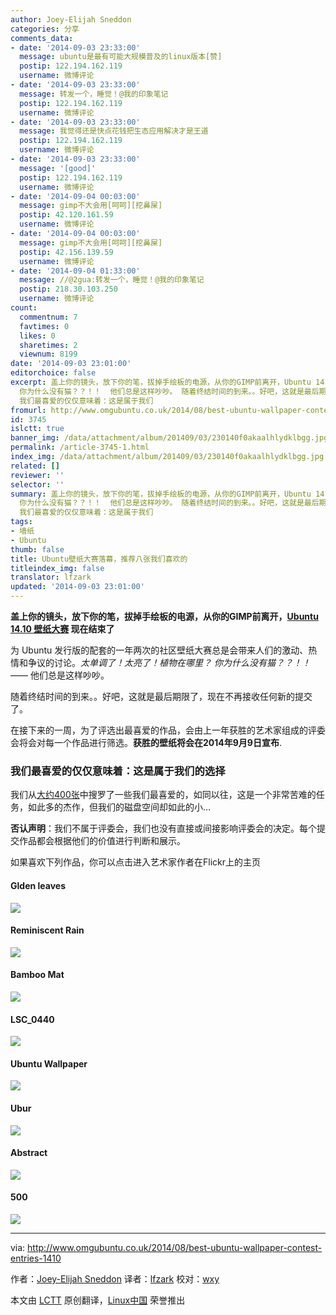 ```yaml
---
author: Joey-Elijah Sneddon
categories: 分享
comments_data:
- date: '2014-09-03 23:33:00'
  message: ubuntu是最有可能大规模普及的linux版本[赞]
  postip: 122.194.162.119
  username: 微博评论
- date: '2014-09-03 23:33:00'
  message: 转发一个，睡觉！@我的印象笔记
  postip: 122.194.162.119
  username: 微博评论
- date: '2014-09-03 23:33:00'
  message: 我觉得还是快点花钱把生态应用解决才是王道
  postip: 122.194.162.119
  username: 微博评论
- date: '2014-09-03 23:33:00'
  message: '[good]'
  postip: 122.194.162.119
  username: 微博评论
- date: '2014-09-04 00:03:00'
  message: gimp不大会用[呵呵][挖鼻屎]
  postip: 42.120.161.59
  username: 微博评论
- date: '2014-09-04 00:03:00'
  message: gimp不大会用[呵呵][挖鼻屎]
  postip: 42.156.139.59
  username: 微博评论
- date: '2014-09-04 01:33:00'
  message: //@2gua:转发一个，睡觉！@我的印象笔记
  postip: 218.30.103.250
  username: 微博评论
count:
  commentnum: 7
  favtimes: 0
  likes: 0
  sharetimes: 2
  viewnum: 8199
date: '2014-09-03 23:01:00'
editorchoice: false
excerpt: 盖上你的镜头，放下你的笔，拔掉手绘板的电源，从你的GIMP前离开，Ubuntu 14.10 壁纸大赛 现在结束了 为 Ubuntu 发行版的配套的一年两次的社区壁纸大赛总是会带来人们的激动、热情和争议的讨论。太单调了！太亮了！植物在哪里？
  你为什么没有猫？？！！  他们总是这样吵吵。 随着终结时间的到来。。好吧，这就是最后期限了，现在不再接收任何新的提交了。 在接下来的一周，为了评选出最喜爱的作品，会由上一年获胜的艺术家组成的评委会将会对每一个作品进行筛选。获胜的壁纸将会在2014年9月9日宣布.
  我们最喜爱的仅仅意味着：这是属于我们
fromurl: http://www.omgubuntu.co.uk/2014/08/best-ubuntu-wallpaper-contest-entries-1410
id: 3745
islctt: true
banner_img: /data/attachment/album/201409/03/230140f0akaalhlydklbgg.jpg
permalink: /article-3745-1.html
index_img: /data/attachment/album/201409/03/230140f0akaalhlydklbgg.jpg.thumb.jpg
related: []
reviewer: ''
selector: ''
summary: 盖上你的镜头，放下你的笔，拔掉手绘板的电源，从你的GIMP前离开，Ubuntu 14.10 壁纸大赛 现在结束了 为 Ubuntu 发行版的配套的一年两次的社区壁纸大赛总是会带来人们的激动、热情和争议的讨论。太单调了！太亮了！植物在哪里？
  你为什么没有猫？？！！  他们总是这样吵吵。 随着终结时间的到来。。好吧，这就是最后期限了，现在不再接收任何新的提交了。 在接下来的一周，为了评选出最喜爱的作品，会由上一年获胜的艺术家组成的评委会将会对每一个作品进行筛选。获胜的壁纸将会在2014年9月9日宣布.
  我们最喜爱的仅仅意味着：这是属于我们
tags:
- 墙纸
- Ubuntu
thumb: false
title: Ubuntu壁纸大赛落幕，推荐八张我们喜欢的
titleindex_img: false
translator: lfzark
updated: '2014-09-03 23:01:00'
---
```


**盖上你的镜头，放下你的笔，拔掉手绘板的电源，从你的GIMP前离开，[Ubuntu 14.10 壁纸大赛](http://www.omgubuntu.co.uk/2014/08/ubuntu-14-10-wallpaper-contest) 现在结束了**


为 Ubuntu 发行版的配套的一年两次的社区壁纸大赛总是会带来人们的激动、热情和争议的讨论。*太单调了！太亮了！植物在哪里？ 你为什么没有猫？？！！* —— 他们总是这样吵吵。


随着终结时间的到来。。好吧，这就是最后期限了，现在不再接收任何新的提交了。


在接下来的一周，为了评选出最喜爱的作品，会由上一年获胜的艺术家组成的评委会将会对每一个作品进行筛选。**获胜的壁纸将会在2014年9月9日宣布**.


### 我们最喜爱的仅仅意味着：这是属于我们的选择


我们从[大约400张](https://www.flickr.com/groups/1410wallpapersubmissions/)中搜罗了一些我们最喜爱的，如同以往，这是一个非常苦难的任务，如此多的杰作，但我们的磁盘空间却如此的小...


**否认声明**：我们不属于评委会，我们也没有直接或间接影响评委会的决定。每个提交作品都会根据他们的价值进行判断和展示。


如果喜欢下列作品，你可以点击进入艺术家作者在Flickr上的主页


#### Glden leaves


[![](/data/attachment/album/201409/03/230140f0akaalhlydklbgg.jpg)](https://www.flickr.com/photos/mauro_campanelli/14919901295)


#### Reminiscent Rain


[![](/data/attachment/album/201409/03/230144hwbwwqrw5oot225i.jpg)](https://www.flickr.com/photos/fixem/14858973848)


#### Bamboo Mat


[![](/data/attachment/album/201409/03/230148hkvyk0wbv8wxuojy.jpg)](https://www.flickr.com/photos/havaxinhua/14222953450)


#### LSC\_0440


[![](/data/attachment/album/201409/03/230157hd5uc55dkrklz15g.jpg)](https://www.flickr.com/photos/laurentschenkel/14698997457)


#### Ubuntu Wallpaper


[![](/data/attachment/album/201409/03/230201qakrin4wnrbr3ttt.jpg)](https://www.flickr.com/photos/57135082@N05/14573905897)


#### Ubur


[![](/data/attachment/album/201409/03/230212hqigxgn23llrql2g.jpg)](https://www.flickr.com/photos/anomalous_saga/8423532123)


#### Abstract


[![](/data/attachment/album/201409/03/230220a5j95sstbb5u5yy1.jpg)](https://www.flickr.com/photos/el_nando/14969203701)


#### 500


[![](/data/attachment/album/201409/03/230224tfemthf8pgpfh66f.jpg)](https://www.flickr.com/photos/e4v/14660376638)




---


via: <http://www.omgubuntu.co.uk/2014/08/best-ubuntu-wallpaper-contest-entries-1410>


作者：[Joey-Elijah Sneddon](https://plus.google.com/117485690627814051450/?rel=author) 译者：[lfzark](https://github.com/lfzark) 校对：[wxy](https://github.com/wxy)


本文由 [LCTT](https://github.com/LCTT/TranslateProject) 原创翻译，[Linux中国](http://linux.cn/) 荣誉推出